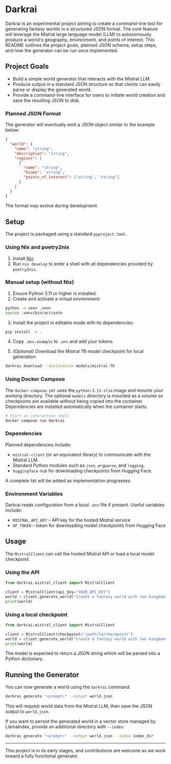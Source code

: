 # Darkrai

Darkrai is an experimental project aiming to create a command-line tool for generating fantasy worlds in a structured JSON format. The core feature will leverage the Mistral large language model (LLM) to autonomously produce a world's geography, environment, and points of interest. This README outlines the project goals, planned JSON schema, setup steps, and how the generator can be run once implemented.

## Project Goals

- Build a simple world generator that interacts with the Mistral LLM.
- Produce output in a standard JSON structure so that clients can easily parse or display the generated world.
- Provide a command-line interface for users to initiate world creation and save the resulting JSON to disk.

### Planned JSON Format

The generator will eventually emit a JSON object similar to the example below:

```json
{
  "world": {
    "name": "string",
    "description": "string",
    "regions": [
      {
        "name": "string",
        "biome": "string",
        "points_of_interest": ["string", "string"]
      }
    ]
  }
}
```

The format may evolve during development.

## Setup

The project is packaged using a standard `pyproject.toml`.

### Using Nix and poetry2nix

1. Install [Nix](https://nixos.org/).
2. Run `nix develop` to enter a shell with all dependencies provided by `poetry2nix`.

### Manual setup (without Nix)

1. Ensure Python 3.11 or higher is installed.
2. Create and activate a virtual environment:

```bash
python -m venv .venv
source .venv/bin/activate
```

3. Install the project in editable mode with its dependencies:

```bash
pip install -e .
```
4. Copy `.env.example` to `.env` and add your tokens.

5. *(Optional)* Download the Mistral 7B model checkpoint for local generation:

```bash
darkrai download --destination models/mistral-7b
```

### Using Docker Compose

The `docker-compose.yml` uses the `python:3.11-slim` image and mounts your
working directory. The optional `models` directory is mounted as a volume so
checkpoints are available without being copied into the container. Dependencies
are installed automatically when the container starts.

```bash
# Start an interactive shell
docker compose run darkrai
```

### Dependencies

Planned dependencies include:

- `mistral-client` (or an equivalent library) to communicate with the Mistral LLM.
- Standard Python modules such as `json`, `argparse`, and `logging`.
- `huggingface-hub` for downloading checkpoints from Hugging Face.

A complete list will be added as implementation progresses.


### Environment Variables

Darkrai reads configuration from a local `.env` file if present. Useful variables include:

- `MISTRAL_API_KEY` – API key for the hosted Mistral service
- `HF_TOKEN` – token for downloading model checkpoints from Hugging Face


## Usage

The `MistralClient` can call the hosted Mistral API or load a local model checkpoint.

### Using the API

```python
from darkrai.mistral_client import MistralClient

client = MistralClient(api_key="YOUR_API_KEY")
world = client.generate_world("Create a fantasy world with two kingdoms")
print(world)
```

### Using a local checkpoint

```python
from darkrai.mistral_client import MistralClient

client = MistralClient(checkpoint="/path/to/checkpoint")
world = client.generate_world("Create a fantasy world with two kingdoms")
print(world)
```

The model is expected to return a JSON string which will be parsed into a Python dictionary.



## Running the Generator

You can now generate a world using the `darkrai` command:

```bash
darkrai generate "<prompt>" --output world.json
```

This will request world data from the Mistral LLM, then save the JSON output to `world.json`.

If you want to persist the generated world in a vector store managed by
LlamaIndex, provide an additional directory with `--index`:

```bash
darkrai generate "<prompt>" --output world.json --index index_dir
```

---

This project is in its early stages, and contributions are welcome as we work toward a fully functional generator.
